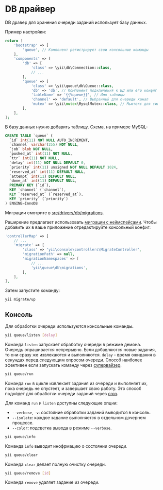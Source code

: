 DB драйвер
==========

DB дравер для хранения очереди заданий использует базу данных.

Пример настройки:

```php
return [
    'bootstrap' => [
        'queue', // Компонент регистрирует свои консольные команды 
    ],
    'components' => [
        'db' => [
            'class' => \yii\db\Connection::class, 
            // ...
        ],
        'queue' => [
            'class' => \yii\queue\db\Queue::class,
            'db' => 'db', // Компонент подключения к БД или его конфиг
            'tableName' => '{{%queue}}', // Имя таблицы
            'channel' => 'default', // Выбранный для очереди канал
            'mutex' => \yii\mutex\MysqlMutex::class, // Мьютекс для синхронизации запросов
        ],
    ],
];
```

В базу данных нужно добавить таблицу. Схема, на примере MySQL:

```SQL
CREATE TABLE `queue` (
  `id` int(11) NOT NULL AUTO_INCREMENT,
  `channel` varchar(255) NOT NULL,
  `job` blob NOT NULL,
  `pushed_at` int(11) NOT NULL,
  `ttr` int(11) NOT NULL,
  `delay` int(11) NOT NULL DEFAULT 0,
  `priority` int(11) unsigned NOT NULL DEFAULT 1024,
  `reserved_at` int(11) DEFAULT NULL,
  `attempt` int(11) DEFAULT NULL,
  `done_at` int(11) DEFAULT NULL,
  PRIMARY KEY (`id`),
  KEY `channel` (`channel`),
  KEY `reserved_at` (`reserved_at`),
  KEY `priority` (`priority`)
) ENGINE=InnoDB
```

Миграции смотрите в [src/drivers/db/migrations](../../src/drivers/db/migrations).

Раширение предлагает использовать
[миграции с неймспейсами](http://www.yiiframework.com/doc-2.0/guide-db-migrations.html#namespaced-migrations).
Чтобы добавить их в ваше приложение отредактируйте консольный конфиг:

```php
'controllerMap' => [
    // ...
    'migrate' => [
        'class' => 'yii\console\controllers\MigrateController',
        'migrationPath' => null,
        'migrationNamespaces' => [
            // ...
            'yii\queue\db\migrations',
        ],
    ],
],
```

Затем запустите команду:

```sh
yii migrate/up
```

Консоль
-------

Для обработки очереди используются консольные команды.

```sh
yii queue/listen [delay]
```

Команда `listen` запускает обработку очереди в режиме демона. Очередь опрашивается непрерывно.
Если добавляются новые задания, то они сразу же извлекаются и выполняются. `delay` - время ожидания
в секундах перед следующим опросом очереди. Способ наиболее эфективен если запускать команду через
[супервайзер](worker.md#supervisor).

```sh
yii queue/run
```

Команда `run` в цикле извлекает задания из очереди и выполняет их, пока очередь не опустеет, и
завершает свою работу. Это способ подойдет для обработки очереди заданий через
[cron](worker.md#cron).

Для команд `run` и `listen` доступны следующие опции:

- `--verbose`, `-v`: состояние обработки заданий выводится в консоль.
- `--isolate`: каждое задание выполняется в отдельном дочернем процессе.
- `--color`: подсветка вывода в режиме `--verbose`.

```sh
yii queue/info
```

Команда `info` выводит инофрмацию о состоянии очереди.

```sh
yii queue/clear
```

Команда `clear` делает полную очистку очереди.

```sh
yii queue/remove [id]
```

Команда `remove` удаляет задание из очереди.
